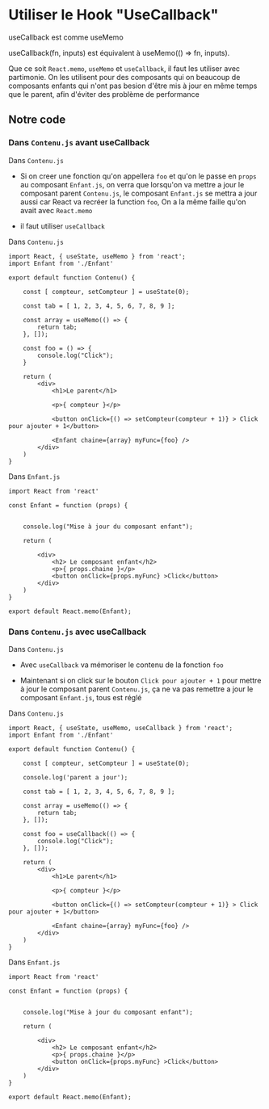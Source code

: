 #  Utiliser le Hook "UseCallback"

useCallback est comme useMemo

useCallback(fn, inputs) est équivalent à useMemo(() => fn, inputs).

Que ce soit `React.memo`, `useMemo` et `useCallback`, il faut les utiliser avec partimonie.
On les utilisent pour des composants qui on beaucoup de composants enfants qui n'ont pas besion d'être mis à jour en même temps que le parent, afin d'éviter des problème de performance 


## Notre code

### Dans `Contenu.js` avant useCallback

Dans `Contenu.js`

- Si on creer une fonction qu'on appellera `foo` et qu'on le passe en `props` au composant `Enfant.js`, on verra que lorsqu'on va mettre a jour le composant parent `Contenu.js`, le composant `Enfant.js` se mettra a jour aussi car React va recréer la function `foo`, On a la même faille qu'on avait avec `React.memo`

- il faut utiliser `useCallback`

Dans `Contenu.js`

    import React, { useState, useMemo } from 'react';
    import Enfant from './Enfant'

    export default function Contenu() {

        const [ compteur, setCompteur ] = useState(0);

        const tab = [ 1, 2, 3, 4, 5, 6, 7, 8, 9 ];

        const array = useMemo(() => {
            return tab;
        }, []);

        const foo = () => {
            console.log("Click");
        }

        return (
            <div>
                <h1>Le parent</h1>

                <p>{ compteur }</p>

                <button onClick={() => setCompteur(compteur + 1)} > Click pour ajouter + 1</button>

                <Enfant chaine={array} myFunc={foo} />
            </div>
        )
    }

Dans `Enfant.js`

    import React from 'react'

    const Enfant = function (props) {


        console.log("Mise à jour du composant enfant");

        return (

            <div>
                <h2> Le composant enfant</h2>
                <p>{ props.chaine }</p>
                <button onClick={props.myFunc} >Click</button>
            </div>
        )
    }

    export default React.memo(Enfant);

### Dans `Contenu.js` avec useCallback

Dans `Contenu.js`

- Avec `useCallback` va mémoriser le contenu de la fonction `foo` 

- Maintenant si on click sur le bouton `Click pour ajouter + 1` pour mettre à jour le composant parent `Contenu.js`, ça ne va pas remettre a jour le composant `Enfant.js`, tous est réglé

Dans `Contenu.js` 

    import React, { useState, useMemo, useCallback } from 'react';
    import Enfant from './Enfant'

    export default function Contenu() {

        const [ compteur, setCompteur ] = useState(0);

        console.log('parent a jour');

        const tab = [ 1, 2, 3, 4, 5, 6, 7, 8, 9 ];

        const array = useMemo(() => {
            return tab;
        }, []);

        const foo = useCallback(() => {
            console.log("Click");
        }, []);

        return (
            <div>
                <h1>Le parent</h1>

                <p>{ compteur }</p>

                <button onClick={() => setCompteur(compteur + 1)} > Click pour ajouter + 1</button>

                <Enfant chaine={array} myFunc={foo} />
            </div>
        )
    }


Dans `Enfant.js`

    import React from 'react'

    const Enfant = function (props) {


        console.log("Mise à jour du composant enfant");

        return (

            <div>
                <h2> Le composant enfant</h2>
                <p>{ props.chaine }</p>
                <button onClick={props.myFunc} >Click</button>
            </div>
        )
    }

    export default React.memo(Enfant);